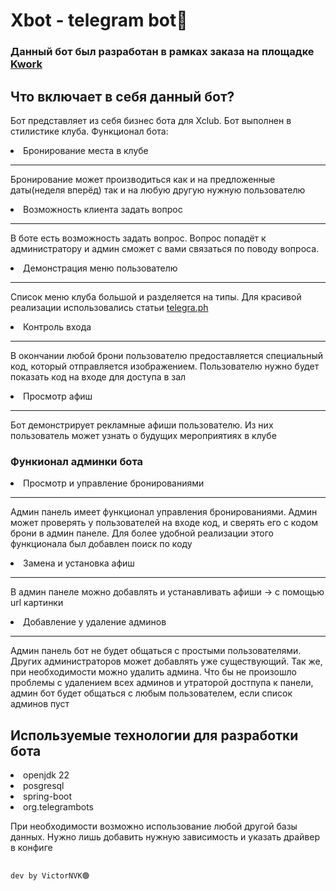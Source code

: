 # Xbot - telegram bot🤖

<h3>Данный бот был разработан в рамках заказа на площадке <a href="https://kwork.ru/">Kwork</a></h3>

## Что включает в себя данный бот?
Бот представляет из себя бизнес бота для Xclub. Бот выполнен в стилистике клуба. Функционал бота:
<li>Бронирование места в клубе</li>

---
Бронирование может производиться как и на предложенные даты(неделя вперёд) так и на любую другую нужную пользователю
<li>Возможность клиента задать вопрос</li>

---
В боте есть возможность задать вопрос. Вопрос попадёт к администратору и админ сможет с вами связаться по поводу вопроса.

<li>Демонстрация меню пользователю</li>

---
Список меню клуба большой и разделяется на типы. Для красивой реализации использовались статьи <a href="https://telegra.ph/">telegra.ph</a>

<li>Контроль входа</li>

---
В окончании любой брони пользователю предоставляется специальный код, который отправляется изображением. Пользователю нужно будет показать код на входе для доступа в зал

<li>Просмотр афиш</li>

---
Бот демонстрирует рекламные афиши пользователю. Из них пользователь может узнать о будущих мероприятиях в клубе

### Функионал админки бота
<li>Просмотр и управление бронированиями</li>

___
Админ панель имеет функционал управления бронированиями. Админ может проверять у пользователей на входе код,
и сверять его с кодом брони в админ панеле. Для более удобной реализации этого функционала был добавлен поиск по коду

<li>Замена и установка афиш</li>

___
В админ панеле можно добавлять и устанавливать афиши -> с помощью url картинки

<li>Добавление у удаление админов</li>

___
Админ панель бот не будет общаться с простыми пользователями. Других администраторов может добавлять уже существующий.
Так же, при необходимости можно удалить админа. Что бы не произошло проблемы с удалением всех админов и утраторой достпупа к панели, админ бот
будет общаться с любым пользователем, если список админов пуст
<h2>Используемые технологии для разработки бота</h2>
<li>openjdk 22</li>
<li>posgresql</li>
<li>spring-boot</li>
<li>org.telegrambots</li>

При необходимости возможно использование любой другой базы данных. Нужно лишь добавить нужную зависимость и указать драйвер в конфиге

                                                                         dev by VictorNVK🟢


